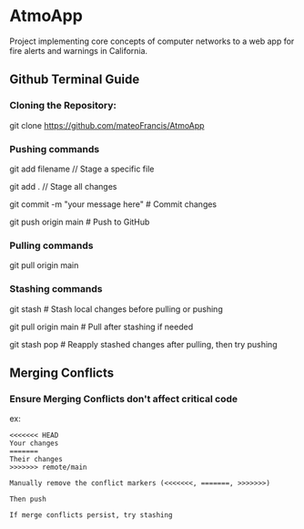 # AtmoApp
Project implementing core concepts of computer networks to a web app for fire alerts and warnings in California.

## Github Terminal Guide

### Cloning the Repository:
git clone https://github.com/mateoFrancis/AtmoApp

### Pushing commands
 git add filename         // Stage a specific file
 
 git add .                // Stage all changes
 
 git commit -m "your message here"    # Commit changes
 
 git push origin main     # Push to GitHub

### Pulling commands
git pull origin main

### Stashing commands 
git stash                 # Stash local changes before pulling or pushing

git pull origin main      # Pull after stashing if needed

git stash pop             # Reapply stashed changes after pulling, then try pushing

## Merging Conflicts
### Ensure Merging Conflicts don't affect critical code

ex:

```text
<<<<<<< HEAD
Your changes
=======
Their changes
>>>>>>> remote/main

Manually remove the conflict markers (<<<<<<<, =======, >>>>>>>)

Then push

If merge conflicts persist, try stashing




